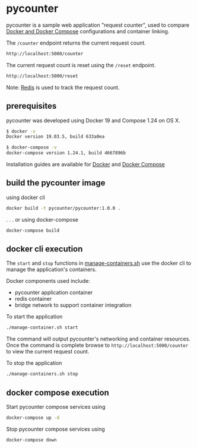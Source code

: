 # pycounter
pycounter is a sample web application "request counter", used to compare [Docker and Docker Compose](https://docs.docker.com/reference/) configurations and container linking.

The `/counter` endpoint returns the current request count.

```bash
http://localhost:5000/counter
```

The current request count is reset using the `/reset` endpoint.
```bash
http://localhost:5000/reset
```

Note: [Redis](https://hub.docker.com/_/redis/) is used to track the request count.

## prerequisites
pycounter was developed using Docker 19 and Compose 1.24 on OS X.
  
```bash
$ docker -v
Docker version 19.03.5, build 633a0ea

$ docker-compose -v
docker-compose version 1.24.1, build 4667896b
```

Installation guides are available for [Docker](https://docs.docker.com/install/) and [Docker Compose](https://docs.docker.com/compose/install/)

## build the pycounter image
using docker cli 
```bash
docker build -t pycounter/pycounter:1.0.0 .
```
. . . or using docker-compose
```bash
docker-compose build
```

## docker cli execution
The `start` and `stop` functions in [manage-containers.sh](manage-containers.sh) use the docker cli to manage
the application's containers.

Docker components used include:
- pycounter application container
- redis container
- bridge network to support container integration

To start the application
```bash
./manage-container.sh start
```

The command will output pycounter's networking and container resources. Once the command is complete browse to 
`http://localhost:5000/counter` to view the current request count.

To stop the application
```bash
./manage-containers.sh stop
```

## docker compose execution
Start pycounter compose services using
```bash
docker-compose up -d
```

Stop pycounter compose services using
```bash
docker-compose down
```
